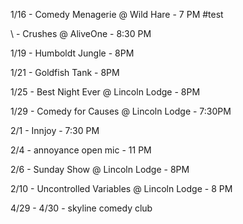 1/16 - Comedy Menagerie @ Wild Hare - 7 PM
#test

\     \- Crushes @ AliveOne - 8:30 PM

1/19 - Humboldt Jungle - 8PM

1/21 - Goldfish Tank - 8PM

1/25 - Best Night Ever @ Lincoln Lodge - 8PM

1/29 - Comedy for Causes @ Lincoln Lodge - 7:30PM

2/1 - Innjoy - 7:30 PM

2/4 - annoyance open mic - 11 PM

2/6 - Sunday Show @ Lincoln Lodge - 8PM

2/10 - Uncontrolled Variables @ Lincoln Lodge - 8 PM

4/29 - 4/30 - skyline comedy club 
